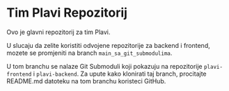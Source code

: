 # Tim Plavi Repozitorij

Ovo je glavni repozitorij za tim Plavi.

U slucaju da zelite koristiti odvojene repozitorije za backend i frontend, mozete se promjeniti na branch `main_sa_git_submodulima`.

U tom branchu se nalaze Git Submoduli koji pokazuju na repozitorije `plavi-frontend` i `plavi-backend`. Za upute kako klonirati taj branch, procitajte README.md datoteku na tom branchu koristeci GitHub.
